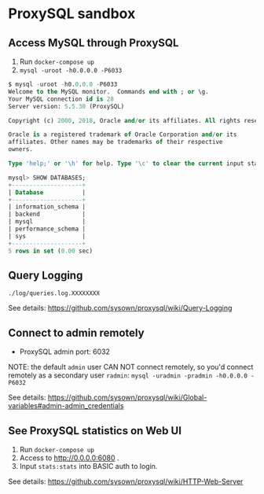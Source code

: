 # ProxySQL sandbox

## Access MySQL through ProxySQL

1. Run `docker-compose up`
1. `mysql -uroot -h0.0.0.0 -P6033`

```sql
$ mysql -uroot -h0.0.0.0 -P6033
Welcome to the MySQL monitor.  Commands end with ; or \g.
Your MySQL connection id is 28
Server version: 5.5.30 (ProxySQL)

Copyright (c) 2000, 2018, Oracle and/or its affiliates. All rights reserved.

Oracle is a registered trademark of Oracle Corporation and/or its
affiliates. Other names may be trademarks of their respective
owners.

Type 'help;' or '\h' for help. Type '\c' to clear the current input statement.

mysql> SHOW DATABASES;
+--------------------+
| Database           |
+--------------------+
| information_schema |
| backend            |
| mysql              |
| performance_schema |
| sys                |
+--------------------+
5 rows in set (0.00 sec)
```

## Query Logging

`./log/queries.log.XXXXXXXX`

See details: https://github.com/sysown/proxysql/wiki/Query-Logging

## Connect to admin remotely

- ProxySQL admin port: 6032

NOTE: the default `admin` user CAN NOT connect remotely, so you'd connect remotely as a secondary user `radmin`: `mysql -uradmin -pradmin -h0.0.0.0 -P6032`

See details: https://github.com/sysown/proxysql/wiki/Global-variables#admin-admin_credentials

## See ProxySQL statistics on Web UI

1. Run `docker-compose up`
1. Access to http://0.0.0.0:6080 .
1. Input `stats:stats` into BASIC auth to login.

See details: https://github.com/sysown/proxysql/wiki/HTTP-Web-Server
